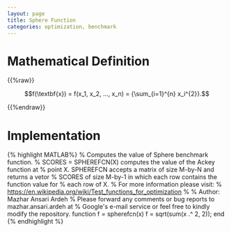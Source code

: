 ```yaml
---
layout: page
title: Sphere Function
categories: optimization, benchmark
---
```

<head>
	<script type="text/x-mathjax-config">
	  MathJax.Hub.Config({tex2jax: {inlineMath: [['$','$'], ['\\(','\\)']]}});
	</script>
	<script type="text/javascript" async
	  src="https://cdn.mathjax.org/mathjax/latest/MathJax.js?config=TeX-AMS_CHTML">
	</script>
</head>


# Mathematical Definition

{{%raw}}

$$f(\textbf{x}) = f(x_1, x_2, ..., x_n) = {\sum_{i=1}^{n} x_i^{2}}.$$

{{%endraw}}

# Implementation

{% highlight MATLAB%}
% Computes the value of Sphere benchmark function.
% SCORES = SPHEREFCN(X) computes the value of the Ackey function at 
% point X. SPHEREFCN accepts a matrix of size M-by-N and returns a vetor 
% SCORES of size M-by-1 in which each row contains the function value for
%  each row of X.
% For more information please visit: 
% https://en.wikipedia.org/wiki/Test_functions_for_optimization
% 
% Author: Mazhar Ansari Ardeh
% Please forward any comments or bug reports to mazhar.ansari.ardeh at
% Google's e-mail service or feel free to kindly modify the repository.
function f = spherefcn(x)
    f = sqrt(sum(x .^ 2, 2));
end
{% endhighlight %}
